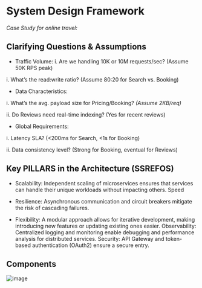 # System Design Framework

_Case Study for online travel:_

## Clarifying Questions & Assumptions

- Traffic Volume:
i. Are we handling 10K or 10M requests/sec? (Assume 50K RPS peak)

i. What’s the read:write ratio? (Assume 80:20 for Search vs. Booking)

- Data Characteristics:

i. What’s the avg. payload size for Pricing/Booking? *(Assume 2KB/req)*

ii. Do Reviews need real-time indexing? (Yes for recent reviews)

- Global Requirements:

i. Latency SLA? (<200ms for Search, <1s for Booking)

ii. Data consistency level? (Strong for Booking, eventual for Reviews)

## Key PILLARS in the Architecture (SSREFOS)

- Scalability:
Independent scaling of microservices ensures that services can handle their unique workloads without impacting others.
Speed

- Resilience:
Asynchronous communication and circuit breakers mitigate the risk of cascading failures.

- Flexibility:
A modular approach allows for iterative development, making introducing new features or updating existing ones easier.
Observability: Centralized logging and monitoring enable debugging and performance analysis for distributed services.
Security: API Gateway and token-based authentication (OAuth2) ensure a secure entry.

## Components
![image](https://github.com/user-attachments/assets/3180a599-56bf-4b10-9b81-fa43c0384f0a)

